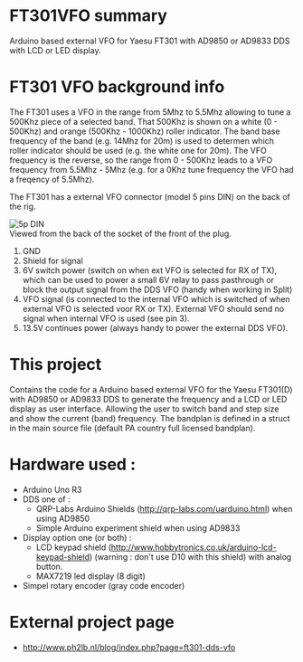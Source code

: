 # FT301VFO summary
Arduino based external VFO for Yaesu FT301 with AD9850 or AD9833 DDS with LCD or LED display.

# FT301 VFO background info
The FT301 uses a VFO in the range from 5Mhz to 5.5Mhz allowing to tune a 500Khz piece of a selected band. That 500Khz is shown on a white (0 - 500Khz) and orange (500Khz - 1000Khz) roller indicator. The band base frequency of the band (e.g. 14Mhz for 20m) is used to determen which roller indicator should be used (e.g. the white one for 20m). The VFO frequency is the reverse, so the range from 0 - 500Khz leads to a VFO frequency from 5.5Mhz - 5Mhz (e.g. for a 0Khz tune frequency the VFO had a freqency of 5.5Mhz).

The FT301 has a external VFO connector (model 5 pins DIN) on the back of the rig.

 ![5p DIN](http://www.bolkesteijn.nl/blog/uploads/images/5pindin.gif)  
 Viewed from the back of the socket of the front of the plug.
 
1. GND
2. Shield for signal
3. 6V switch power (switch on when ext VFO is selected for RX of TX), which can be used to power a small 6V relay to pass pasthrough or block the output signal from the DDS VFO (handy when working in Split)
4. VFO signal (is connected to the internal VFO which is switched of when external VFO is selected voor RX or TX). External VFO should send no signal when internal VFO is used (see pin 3).
5. 13.5V continues power (always handy to power the external DDS VFO).
 
# This project
Contains the code for a Arduino based external VFO for the Yaesu FT301(D) with AD9850 or AD9833 DDS to generate the frequency and a  LCD or LED display as user interface. Allowing the user to switch band and step size and show the current (band) frequency. The bandplan is defined in a struct in the main source file (default PA country full licensed bandplan).

# Hardware used : 
- Arduino Uno R3 
- DDS one of : 
  - QRP-Labs Arduino Shields (http://qrp-labs.com/uarduino.html) when using AD9850
  - Simple Arduino experiment shield when using AD9833
- Display option one (or both) : 
  - LCD keypad shield (http://www.hobbytronics.co.uk/arduino-lcd-keypad-shield) (warning : don't use D10 with this shield) 
    with analog button. 
  - MAX7219 led display (8 digit) 
- Simpel rotary encoder (gray code encoder)

# External project page 
- http://www.ph2lb.nl/blog/index.php?page=ft301-dds-vfo
